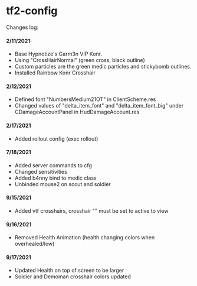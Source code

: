 # tf2-config

Changes log:
#### 2/11/2021:
- Base Hypnotize's Garm3n VIP Konr.
- Using "CrossHairNormal" (green cross, black outline)
- Custom particles are the green medic particles and stickybomb outlines.
- Installed Rainbow Konr Crosshair

#### 2/12/2021
- Defined font "NumbersMedium21OT" in ClientScheme.res
- Changed values of "delta_item_font" and "delta_item_font_big" under CDamageAccountPanel in HudDamageAccount.res

#### 2/17/2021
- Added rollout config (exec rollout)

#### 7/18/2021
- Added server commands to cfg
- Changed sensitivities
- Added b4nny bind to medic class
- Unbinded mouse2 on scout and soldier

#### 9/15/2021
- Added vtf crosshairs, crosshair "" must be set to active to view

#### 9/16/2021
- Removed Health Animation (health changing colors when overhealed/low)

#### 9/17/2021
- Updated Health on top of screen to be larger
- Soldier and Demoman crosshair colors updated
